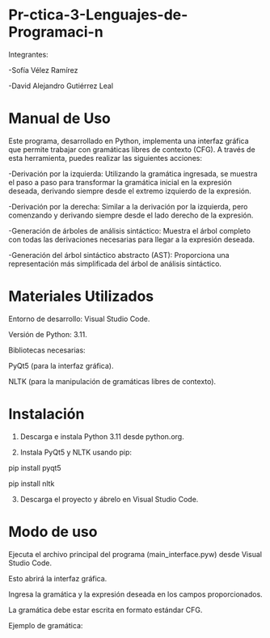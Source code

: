 # Pr-ctica-3-Lenguajes-de-Programaci-n

Integrantes:

-Sofía Vélez Ramírez

-David Alejandro Gutiérrez Leal


# Manual de Uso
Este programa, desarrollado en Python, implementa una interfaz gráfica que permite trabajar con gramáticas libres de contexto (CFG). A través de esta herramienta, puedes realizar las siguientes acciones:

-Derivación por la izquierda: Utilizando la gramática ingresada, se muestra el paso a paso para transformar la gramática inicial en la expresión deseada, derivando siempre desde el extremo izquierdo de la expresión.

-Derivación por la derecha: Similar a la derivación por la izquierda, pero comenzando y derivando siempre desde el lado derecho de la expresión.

-Generación de árboles de análisis sintáctico: Muestra el árbol completo con todas las derivaciones necesarias para llegar a la expresión deseada.

-Generación del árbol sintáctico abstracto (AST): Proporciona una representación más simplificada del árbol de análisis sintáctico.

# Materiales Utilizados
Entorno de desarrollo: Visual Studio Code.

Versión de Python: 3.11.

Bibliotecas necesarias:

PyQt5 (para la interfaz gráfica).

NLTK (para la manipulación de gramáticas libres de contexto).

# Instalación
1. Descarga e instala Python 3.11 desde python.org.
   
2. Instala PyQt5 y NLTK usando pip:

pip install pyqt5 

pip install nltk

3. Descarga el proyecto y ábrelo en Visual Studio Code.   


# Modo de uso
Ejecuta el archivo principal del programa (main_interface.pyw) desde Visual Studio Code.

Esto abrirá la interfaz gráfica.

Ingresa la gramática y la expresión deseada en los campos proporcionados.

La gramática debe estar escrita en formato estándar CFG.

Ejemplo de gramática:
